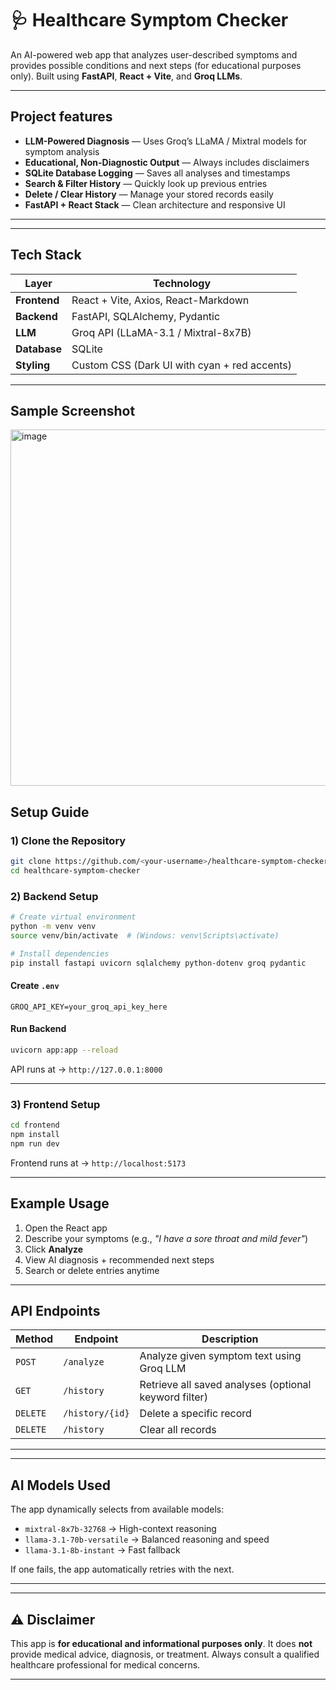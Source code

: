 # 🩺 Healthcare Symptom Checker

An AI-powered web app that analyzes user-described symptoms and provides possible conditions and next steps (for educational purposes only).
Built using **FastAPI**, **React + Vite**, and **Groq LLMs**.

---

## Project features

- **LLM-Powered Diagnosis** — Uses Groq’s LLaMA / Mixtral models for symptom analysis
- **Educational, Non-Diagnostic Output** — Always includes disclaimers
- **SQLite Database Logging** — Saves all analyses and timestamps
- **Search & Filter History** — Quickly look up previous entries
- **Delete / Clear History** — Manage your stored records easily
- **FastAPI + React Stack** — Clean architecture and responsive UI

---

---

## Tech Stack

| Layer | Technology |
|-------|-------------|
| **Frontend** | React + Vite, Axios, React-Markdown |
| **Backend** | FastAPI, SQLAlchemy, Pydantic |
| **LLM** | Groq API (LLaMA-3.1 / Mixtral-8x7B) |
| **Database** | SQLite |
| **Styling** | Custom CSS (Dark UI with cyan + red accents) |

---

## Sample Screenshot

<img width="725" height="570" alt="image" src="https://github.com/user-attachments/assets/9368bd9a-15d3-45aa-a997-29467dd0b651" />


## Setup Guide

### 1) Clone the Repository
```bash
git clone https://github.com/<your-username>/healthcare-symptom-checker.git
cd healthcare-symptom-checker
```

### 2️) Backend Setup
```bash
# Create virtual environment
python -m venv venv
source venv/bin/activate  # (Windows: venv\Scripts\activate)

# Install dependencies
pip install fastapi uvicorn sqlalchemy python-dotenv groq pydantic
```

#### Create `.env`
```
GROQ_API_KEY=your_groq_api_key_here
```

#### Run Backend
```bash
uvicorn app:app --reload
```
API runs at → `http://127.0.0.1:8000`

---

### 3️) Frontend Setup
```bash
cd frontend
npm install
npm run dev
```
Frontend runs at → `http://localhost:5173`

---

## Example Usage

1. Open the React app
2. Describe your symptoms (e.g., *"I have a sore throat and mild fever"*)
3. Click **Analyze**
4. View AI diagnosis + recommended next steps
5. Search or delete entries anytime

---

## API Endpoints

| Method | Endpoint | Description |
|--------|-----------|-------------|
| `POST` | `/analyze` | Analyze given symptom text using Groq LLM |
| `GET` | `/history` | Retrieve all saved analyses (optional keyword filter) |
| `DELETE` | `/history/{id}` | Delete a specific record |
| `DELETE` | `/history` | Clear all records |

---

---

## AI Models Used

The app dynamically selects from available models:
- `mixtral-8x7b-32768` → High-context reasoning
- `llama-3.1-70b-versatile` → Balanced reasoning and speed
- `llama-3.1-8b-instant` → Fast fallback

If one fails, the app automatically retries with the next.

---

---

## ⚠️ Disclaimer

This app is **for educational and informational purposes only**.
It does **not** provide medical advice, diagnosis, or treatment.
Always consult a qualified healthcare professional for medical concerns.

---

